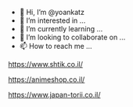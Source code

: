 - 👋 Hi, I’m @yoankatz
- 👀 I’m interested in ...
- 🌱 I’m currently learning ...
- 💞️ I’m looking to collaborate on ...
- 📫 How to reach me ...


https://www.shtik.co.il/

https://animeshop.co.il/

https://www.japan-torii.co.il/
<!---
yoankatz/yoankatz is a ✨ special ✨ repository because its `README.md` (this file) appears on your GitHub profile.
You can click the Preview link to take a look at your changes.
--->
